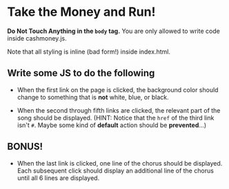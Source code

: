 # Take the Money and Run!

**Do Not Touch Anything in the `body` tag.** You are only allowed to write code inside cashmoney.js.

Note that all styling is inline (bad form!) inside index.html.

## Write some JS to do the following

- When the first link on the page is clicked, the background color should change to something that is **not** white, blue, or black.

- When the second through fifth links are clicked, the relevant part of the song should be displayed. (HINT: Notice that the `href` of the third link isn't `#`. Maybe some kind of **default** action should be **prevented**...)

## BONUS!
- When the last link is clicked, one line of the chorus should be displayed. Each subsequent click should display an additional line of the chorus until all 6 lines are displayed.
